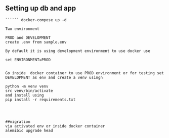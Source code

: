 ## Setting up db and app

```````docker-compose build
`````` docker-compose up -d

Two environment

PROD and DEVELOPMENT
create .env from sample.env

By default it is using development environment to use docker use

set ENVIRONMENT=PROD


Go inside  docker container to use PROD environment or for testing set DEVELOPMENT as env and create a venv usingn

python -m venv venv
src venv/bin/activate
and install using
pip install -r requirements.txt




##migration
via activated env or inside docker container
alemibic upgrade head
```````

